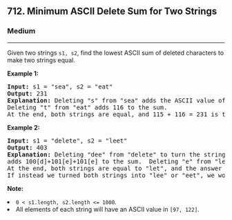 <h2>712. Minimum ASCII Delete Sum for Two Strings</h2><h3>Medium</h3><hr><div><p>Given two strings <code>s1, s2</code>, find the lowest ASCII sum of deleted characters to make two strings equal.</p>

<p><b>Example 1:</b><br>
</p><pre><b>Input:</b> s1 = "sea", s2 = "eat"
<b>Output:</b> 231
<b>Explanation:</b> Deleting "s" from "sea" adds the ASCII value of "s" (115) to the sum.
Deleting "t" from "eat" adds 116 to the sum.
At the end, both strings are equal, and 115 + 116 = 231 is the minimum sum possible to achieve this.
</pre>
<p></p>

<p><b>Example 2:</b><br>
</p><pre><b>Input:</b> s1 = "delete", s2 = "leet"
<b>Output:</b> 403
<b>Explanation:</b> Deleting "dee" from "delete" to turn the string into "let",
adds 100[d]+101[e]+101[e] to the sum.  Deleting "e" from "leet" adds 101[e] to the sum.
At the end, both strings are equal to "let", and the answer is 100+101+101+101 = 403.
If instead we turned both strings into "lee" or "eet", we would get answers of 433 or 417, which are higher.
</pre>
<p></p>

<p><b>Note:</b>
</p><li><code>0 &lt; s1.length, s2.length &lt;= 1000</code>.</li>
<li>All elements of each string will have an ASCII value in <code>[97, 122]</code>.</li> 
<p></p></div>